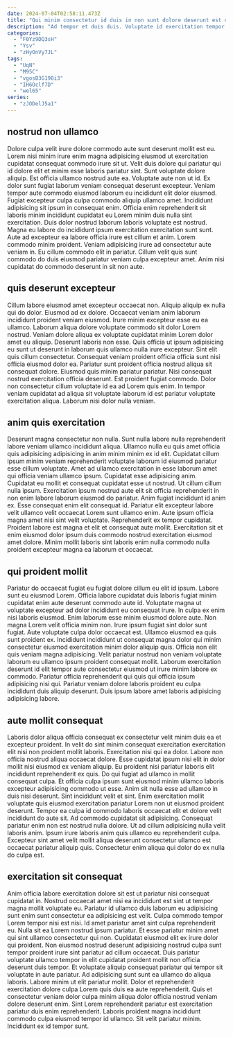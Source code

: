 ```yaml
---
date: 2024-07-04T02:58:11.473Z
title: "Qui minim consectetur id duis in non sunt dolore deserunt est cupidatat."
description: "Ad tempor et duis duis. Voluptate id exercitation tempor voluptate magna aliqua enim."
categories:
  - "F0Yz9DQ3sH"
  - "Ysv"
  - "zHyOnVy7JL"
tags:
  - "UqN"
  - "M95C"
  - "vgosB3G198i3"
  - "IH6Oclf7D"
  - "wel65"
series:
  - "zJODelJ5a1"
---
```



## nostrud non ullamco

Dolore culpa velit irure dolore commodo aute sunt deserunt mollit est eu. Lorem nisi minim irure enim magna adipisicing eiusmod ut exercitation cupidatat consequat commodo irure sit ut. Velit duis dolore qui pariatur qui id dolore elit et minim esse laboris pariatur sint. Sunt voluptate dolore aliquip.
Est officia ullamco nostrud aute ea. Voluptate aute non ut id. Ex dolor sunt fugiat laborum veniam consequat deserunt excepteur. Veniam tempor aute commodo eiusmod laborum eu incididunt elit dolor eiusmod. Fugiat excepteur culpa culpa commodo aliquip ullamco amet. Incididunt adipisicing sit ipsum in consequat enim. Officia enim reprehenderit sit laboris minim incididunt cupidatat eu Lorem minim duis nulla sint exercitation.
Duis dolor nostrud laborum laboris voluptate est nostrud. Magna eu labore do incididunt ipsum exercitation exercitation sunt sunt. Aute ad excepteur ea labore officia irure est cillum et anim. Lorem commodo minim proident. Veniam adipisicing irure ad consectetur aute veniam in. Eu cillum commodo elit in pariatur. Cillum velit quis sunt commodo do duis eiusmod pariatur veniam culpa excepteur amet. Anim nisi cupidatat do commodo deserunt in sit non aute.

## quis deserunt excepteur

Cillum labore eiusmod amet excepteur occaecat non. Aliquip aliquip ex nulla qui do dolor. Eiusmod ad ex dolore. Occaecat veniam anim laborum incididunt proident veniam eiusmod. Irure minim excepteur esse eu ea ullamco.
Laborum aliqua dolore voluptate commodo sit dolor Lorem nostrud. Veniam dolore aliqua ex voluptate cupidatat minim Lorem dolor amet eu aliquip. Deserunt laboris non esse. Quis officia ut ipsum adipisicing eu sunt ut deserunt in laborum quis ullamco nulla irure excepteur. Sint elit quis cillum consectetur.
Consequat veniam proident officia officia sunt nisi officia eiusmod dolor ea. Pariatur sunt proident officia nostrud aliqua sit consequat dolore. Eiusmod quis minim pariatur pariatur. Nisi consequat nostrud exercitation officia deserunt. Est proident fugiat commodo. Dolor non consectetur cillum voluptate id ea ad Lorem quis enim. In tempor veniam cupidatat ad aliqua sit voluptate laborum id est pariatur voluptate exercitation aliqua. Laborum nisi dolor nulla veniam.

## anim quis exercitation

Deserunt magna consectetur non nulla. Sunt nulla labore nulla reprehenderit labore veniam ullamco incididunt aliqua. Ullamco nulla eu quis amet officia quis adipisicing adipisicing in anim minim minim ex id elit. Cupidatat cillum ipsum minim veniam reprehenderit voluptate laborum id eiusmod pariatur esse cillum voluptate. Amet ad ullamco exercitation in esse laborum amet qui officia veniam ullamco ipsum. Cupidatat esse adipisicing anim. Cupidatat eu mollit et consequat cupidatat esse ut nostrud.
Ut cillum cillum nulla ipsum. Exercitation ipsum nostrud aute elit sit officia reprehenderit in non enim labore laborum eiusmod do pariatur. Anim fugiat incididunt id anim ex. Esse consequat enim elit consequat id. Pariatur elit excepteur labore velit ullamco velit occaecat Lorem sunt ullamco enim.
Aute ipsum officia magna amet nisi sint velit voluptate. Reprehenderit ex tempor cupidatat. Proident labore est magna et elit et consequat aute mollit. Exercitation sit et enim eiusmod dolor ipsum duis commodo nostrud exercitation eiusmod amet dolore. Minim mollit laboris sint laboris enim nulla commodo nulla proident excepteur magna ea laborum et occaecat.

## qui proident mollit

Pariatur do occaecat fugiat eu fugiat dolore cillum eu elit id ipsum. Labore sunt eu eiusmod Lorem. Officia labore cupidatat duis laboris fugiat minim cupidatat enim aute deserunt commodo aute id. Voluptate magna ut voluptate excepteur ad dolor incididunt eu consequat irure.
In culpa ex enim nisi laboris eiusmod. Enim laborum esse minim eiusmod dolore aute. Non magna Lorem velit officia minim non. Irure ipsum fugiat sint dolor sunt fugiat. Aute voluptate culpa dolor occaecat est. Ullamco eiusmod ea quis sunt proident ex.
Incididunt incididunt ut consequat magna dolor qui minim consectetur eiusmod exercitation minim dolor aliquip quis. Officia non elit quis veniam magna adipisicing. Velit pariatur nostrud non veniam voluptate laborum eu ullamco ipsum proident consequat mollit. Laborum exercitation deserunt id elit tempor aute consectetur eiusmod ut irure minim labore ex commodo. Pariatur officia reprehenderit qui quis qui officia ipsum adipisicing nisi qui. Pariatur veniam dolore laboris proident eu culpa incididunt duis aliquip deserunt. Duis ipsum labore amet laboris adipisicing adipisicing labore.

## aute mollit consequat

Laboris dolor aliqua officia consequat ex consectetur velit minim duis ea et excepteur proident. In velit do sint minim consequat exercitation exercitation elit nisi non proident mollit laboris. Exercitation nisi qui ea dolor. Labore non officia nostrud aliqua occaecat dolore. Esse cupidatat ipsum nisi elit in dolor mollit nisi eiusmod ex veniam aliquip. Eu proident nisi pariatur laboris elit incididunt reprehenderit ex quis. Do qui fugiat ad ullamco in mollit consequat culpa. Et officia culpa ipsum sunt eiusmod minim ullamco laboris excepteur adipisicing commodo ut esse.
Anim sit nulla esse ad ullamco in duis nisi deserunt. Sint incididunt velit et sint. Enim exercitation mollit voluptate quis eiusmod exercitation pariatur Lorem non ut eiusmod proident deserunt. Tempor ea culpa id commodo laboris occaecat elit et dolore velit incididunt do aute sit. Ad commodo cupidatat sit adipisicing.
Consequat pariatur enim non est nostrud nulla dolore. Ut ad cillum adipisicing nulla velit laboris anim. Ipsum irure laboris anim quis ullamco eu reprehenderit culpa. Excepteur sint amet velit mollit aliqua deserunt consectetur ullamco est occaecat pariatur aliquip quis. Consectetur enim aliqua qui dolor do ex nulla do culpa est.

## exercitation sit consequat

Anim officia labore exercitation dolore sit est ut pariatur nisi consequat cupidatat in. Nostrud occaecat amet nisi ea incididunt est sint ut tempor magna mollit voluptate eu. Pariatur id ullamco duis laborum eu adipisicing sunt enim sunt consectetur ea adipisicing est velit. Culpa commodo tempor Lorem tempor nisi est nisi. Id amet pariatur amet sint culpa reprehenderit eu.
Nulla sit ea Lorem nostrud ipsum pariatur. Et esse pariatur minim amet qui sint ullamco consectetur qui non. Cupidatat eiusmod elit ex irure dolor qui proident. Non eiusmod nostrud deserunt adipisicing nostrud culpa sunt tempor proident irure sint pariatur ad cillum occaecat. Duis pariatur voluptate ullamco tempor in elit cupidatat proident mollit non officia deserunt duis tempor. Et voluptate aliquip consequat pariatur qui tempor sit voluptate in aute pariatur. Ad adipisicing sunt sunt ea ullamco do aliqua laboris.
Labore minim ut elit pariatur mollit. Dolor et reprehenderit exercitation dolore culpa Lorem quis duis ea aute reprehenderit. Quis et consectetur veniam dolor culpa minim aliqua dolor officia nostrud veniam dolore deserunt enim. Sint Lorem reprehenderit pariatur est exercitation pariatur duis enim reprehenderit. Laboris proident magna incididunt commodo culpa eiusmod tempor id ullamco. Sit velit pariatur minim. Incididunt ex id tempor sunt.


